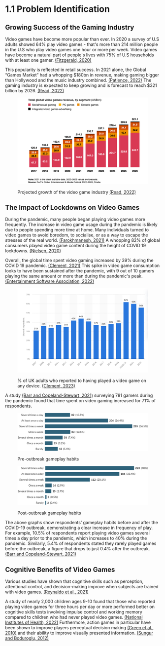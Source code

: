 # 1.1 Problem Identification

## Growing Success of the Gaming Industry

Video games have become more popular than ever. In 2020 a survey of U.S adults showed 64% play video games - that's more than 214 million people in the U.S who play video games one hour or more per week. Video games have become a natural part of people's lives with 75% of U.S households with at least one gamer.  [(Fitzgerald, 2020)](../reference-list.md#problem-identification)

This popularity is reflected in retail success. In 2021 alone, the Global “Games Market” had a whopping $180bn in revenue, making gaming bigger than Hollywood and the music industry combined. [(Patience, 2022)](../reference-list.md#problem-identification) The gaming industry is expected to keep growing and is forecast to reach $321 billion by 2026. [(Read, 2022)](../reference-list.md#problem-identification)

<figure><img src="../.gitbook/assets/globalvideogamesrevenue.png" alt=""><figcaption><p>Projected growth of the video game industry <a href="../reference-list.md#problem-identification">(Read, 2022)</a></p></figcaption></figure>

## The Impact of Lockdowns on Video Games

During the pandemic, many people began playing video games more frequently. The increase in video game usage during the pandemic is likely due to people spending more time at home. Many individuals turned to video games to avoid boredom, to socialise, or as a way to escape the stresses of the real world. [(Farokhmanesh, 2021)](../reference-list.md#problem-identification) A whopping 82% of global consumers played video game content during the height of COVID 19 lockdowns. [(Nielsen, 2020)](../reference-list.md#problem-identification)

Overall, the global time spent video gaming increased by 39% during the COVID 19 pandemic. [(Clement, 2021)](../reference-list.md#problem-identification) This spike in video game consumption looks to have been sustained after the pandemic, with 9 out of 10 gamers playing the same amount or more than during the pandemic's peak. [(Entertainment Software Association, 2022)](../reference-list.md#problem-identification)&#x20;

<figure><img src="../.gitbook/assets/gamingpenetrationintheuk.png" alt=""><figcaption><p>% of UK adults who reported to having played a video game on any device. <a href="../reference-list.md#problem-identification">(Clement, 2023)</a></p></figcaption></figure>

A study [(Barr and Copeland-Stewart, 2021)](../reference-list.md#problem-identification) surveying 781 gamers during the pandemic found that time spent on video gaming increased for 71% of respondents.

<figure><img src="../.gitbook/assets/preoutbreakhabits.jpeg" alt=""><figcaption><p>Pre-outbreak gameplay habits</p></figcaption></figure>

<figure><img src="../.gitbook/assets/postoutbreakhabits.jpeg" alt=""><figcaption><p>Post-outbreak gameplay habits</p></figcaption></figure>

The above graphs show respondents’ gameplay habits before and after the COVID-19 outbreak, demonstrating a clear increase in frequency of play. For example, 10.5% of respondents report playing video games several times a day prior to the pandemic, which increases to 40% during the pandemic. Similarly, 5.4% of respondents stated they rarely played games before the outbreak, a figure that drops to just 0.4% after the outbreak. [(Barr and Copeland-Stewart, 2021)](../reference-list.md#problem-identification)

## Cognitive Benefits of Video Games

Various studies have shown that cognitive skills such as perception, attentional control, and decision-making improve when subjects are trained with video games. [(Reynaldo et al., 2021)](../reference-list.md#problem-identification)

A study of nearly 2,000 children ages 9-10 found that those who reported playing video games for three hours per day or more performed better on cognitive skills tests involving impulse control and working memory compared to children who had never played video games. [(National Institutes of Health, 2022)](../reference-list.md#problem-identification) Furthermore, action games in particular have been shown to improve players perceptual decision making [(Green et al., 2010)](../reference-list.md#problem-identification) and their ability to improve visually presented information. [(Sungur and Boduroglu, 2012)](../reference-list.md#problem-identification)
